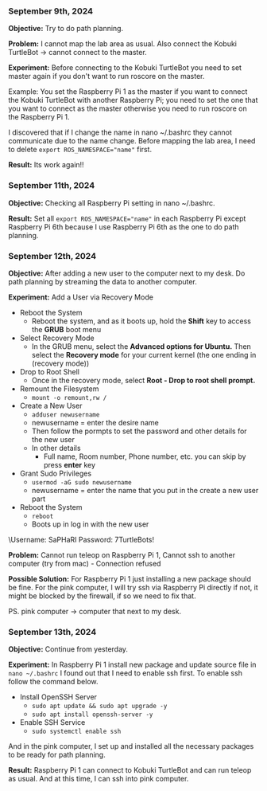 
### September 9th, 2024

**Objective:** Try to do path planning.

**Problem:** I cannot map the lab area as usual. Also connect the Kobuki TurtleBot -> cannot connect to the master.

**Experiment:** Before connecting to the Kobuki TurtleBot you need to set master again if you don't want to run roscore on the master.

Example: You set the Raspberry Pi 1 as the master if you want to connect the Kobuki TurtleBot with another Raspberry Pi; you need to set the one that you want to connect as the master otherwise you need to run roscore on the Raspberry Pi 1.

I discovered that if I change the name in nano ~/.bashrc they cannot communicate due to the name change. Before mapping the lab area, I need to delete `export ROS_NAMESPACE="name"` first.

**Result:** Its work again!!


### September 11th, 2024

**Objective:** Checking all Raspberry Pi setting in nano ~/.bashrc.

**Result:** Set all `export ROS_NAMESPACE="name"` in each Raspberry Pi except Raspberry Pi 6th because I use Raspberry Pi 6th as the one to do path planning. 


### September 12th, 2024

**Objective:** After adding a new user to the computer next to my desk. Do path planning by streaming the data to another computer.

**Experiment:** 
Add a User via Recovery Mode
- Reboot the System
	- Reboot the system, and as it boots up, hold the **Shift** key to access the **GRUB** boot menu
- Select Recovery Mode
	- In the GRUB menu, select the **Advanced options for Ubuntu.** Then select the **Recovery mode** for your current kernel (the one ending in (recovery mode))
- Drop to Root Shell
	- Once in the recovery mode, select **Root - Drop to root shell prompt.** 
- Remount the Filesystem
	- `mount -o remount,rw /`
- Create a New User
	- `adduser newusername`
	- newusername = enter the desire name
	- Then follow the pormpts to set the password and other details for the new user
	- In other details
		- Full name, Room number, Phone number, etc. you can skip by press **enter** key
- Grant Sudo Privileges
	- `usermod -aG sudo newusername`
	- newusername = enter the name that you put in the create a new user part
- Reboot the System
	- `reboot`
	- Boots up in log in with the new user

\Username: SaPHaRI
Password: 7TurtleBots!

**Problem:** Cannot run teleop on Raspberry Pi 1, Cannot ssh to another computer (try from mac) - Connection refused

**Possible Solution:** For Raspberry Pi 1 just installing a new package should be fine. For the pink computer, I will try ssh via Raspberry Pi directly if not, it might be blocked by the firewall, if so we need to fix that.

PS. pink computer ->  computer that next to my desk.


### September 13th, 2024

**Objective:** Continue from yesterday.

**Experiment:** In Raspberry Pi 1 install new package and update source file in `nano ~/.bashrc` 
I found out that I need to enable ssh first. To enable ssh follow the command below.
- Install OpenSSH Server
	- `sudo apt update && sudo apt upgrade -y`
	- `sudo apt install openssh-server -y`
- Enable SSH Service
	- `sudo systemctl enable ssh`

And in the pink computer, I set up and installed all the necessary packages to be ready for path planning.

**Result:** Raspberry Pi 1 can connect to Kobuki TurtleBot and can run teleop as usual. And at this time, I can ssh into pink computer.